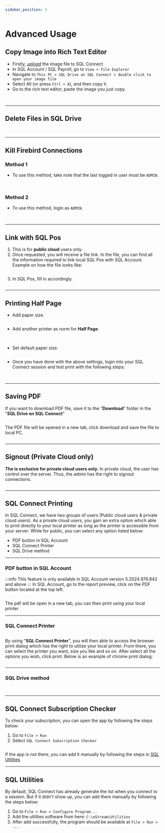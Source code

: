 ```yaml
---
sidebar_position: 3
---
```


# Advanced Usage

## Copy Image into Rich Text Editor

- Firstly, [_upload_](./basic#upload) the image file to SQL Connect
- In SQL Account / SQL Payroll, go to `View > File Explorer`
- Navigate to `This PC > SQL Drive on SQL Connect > double click to open your image file`
- Select All (or press `Ctrl + A`), and then copy it.
- Go to the rich text editor, paste the image you just copy.

<Image path="/img/general/copy-image-rich-1.png" />
<Image path="/img/general/copy-image-rich-2.png" />
<Image path="/img/general/copy-image-rich-3.png" />
<Image path="/img/general/copy-image-rich-4.png" />

---

## Delete Files in SQL Drive

<Image path="/img/general/delete-files-1.png" />
<Image path="/img/general/delete-files-2.png" />

---

## Kill Firebird Connections

### Method 1

- To use this method, take note that the last logged in user must be `ADMIN`.

<Image path="/img/general/kill-firebird-connections-1-1.png" />
<Image path="/img/general/kill-firebird-connections-1-2.png" />
<Image path="/img/general/kill-firebird-connections-1-3.png" />

### Method 2

- To use this method, login as `ADMIN`.

<Image path="/img/general/kill-firebird-connections-2-1.png" />
<Image path="/img/general/kill-firebird-connections-2-2.png" />
<Image path="/img/general/kill-firebird-connections-2-3.png" />

---

## Link with SQL Pos

1. This is for **public cloud** users only.
2. Once requested, you will receive a file link. In the file, you can find all the information required to link local SQL Pos with SQL Account. Example on how the file looks like:

<Image path="/img/general/link-with-sql-pos-1.png" />

3. In SQL Pos, fill in accordingly.

<Image path="/img/general/link-with-sql-pos-2.png" />

---

## Printing Half Page

- Add paper size.

<Image path="/img/general/half-page-1.png" />

- Add another printer as norm for **Half Page**.

<Image path="/img/general/half-page-2.png" />
<Image path="/img/general/half-page-3.png" />
<Image path="/img/general/half-page-4.png" />

- Set default paper size.

<Image path="/img/general/half-page-5.png" />

- Once you have done with the above settings, login into your SQL Connect session and test print with the following steps:

<Image path="/img/general/half-page-6.png" />
<Image path="/img/general/half-page-7.png" />

---

## Saving PDF

If you want to download PDF file, save it to the "**Download**" folder in the "**SQL Drive on SQL Connect**"

<Image path="/img/general/save-pdf-1.png" />

The PDF file will be opened in a new tab, click download and save the file to local PC.

<Image path="/img/general/save-pdf-2.png" />

---

## Signout (Private Cloud only)

**The is exclusive for private cloud users only.** In private cloud, the user has control over the server. Thus, the admin has the right to signout connections.

<Image path="/img/general/signout-conn.png" />

---

## SQL Connect Printing

In SQL Connect, we have two groups of users (Public cloud users & private cloud users). As a private cloud users, you gain an extra option which able to print directly to your local printer as long as the printer is accessible from your server. While for public, you can select any option listed below:
- PDF button in SQL Account
- SQL Connect Printer
- SQL Drive method

---
### PDF button in SQL Account
:::info
This feature is only available in SQL Account version 5.2024.976.842 and above
:::
In SQL Account, go to the report preview, click on the PDF button located at the top left.

<Image path="/img/general/pdf-print-1.png" />

The pdf will be open in a new tab, you can then print using your local printer.

---
### SQL Connect Printer
<Image path="/img/general/sql-connect-printer-1.png" />

By using "**SQL Connect Printer**", you will then able to access the browser print dialog which has the right to utilize your local printer. From there, you can select the printer you want, size you like and so on. After select all the options you wish, click print. Below is an example of chrome print dialog:

<Image path="/img/general/sql-connect-printer-2.png" />

---

### SQL Drive method

<Image path="/img/general/sql-drive-method-1.png" />
<Image path="/img/general/sql-drive-method-2.png" />
<Image path="/img/general/sql-drive-method-3.png" />
<Image path="/img/general/sql-drive-method-4.png" />
<Image path="/img/general/sql-drive-method-5.png" />

---

## SQL Connect Subscription Checker

To check your subscription, you can open the app by following the steps below:

1. Go to `File > Run`
2. Select `SQL Connect Subscription Checker`

<Image path="/img/general/sqlconnect-checksub-1.png" />

If the app is not there, you can add it manually by following the steps in [SQL Utilities](#sql-utilities)

---

## SQL Utilities

By default, SQL Connect has already generate the list when you connect to a session. But if it didn't show up, you can add them manually by following the steps below:

1. Go to `File > Run > Configure Program...`
2. Add the utilities software from here: `C:\eStream\Utilities`
3. After add successfully, the program should be available at `File > Run > ...`

<Image path="/img/general/sql-utilities-1.png" />
<Image path="/img/general/sql-utilities-2.png" />
<Image path="/img/general/sql-utilities-3.png" />
<Image path="/img/general/sql-utilities-4.png" />
